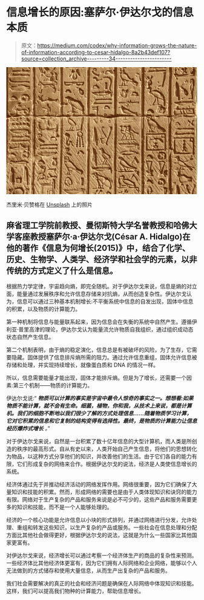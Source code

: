 # 信息增长的原因:塞萨尔·伊达尔戈的信息本质

> 原文：<https://medium.com/codex/why-information-grows-the-nature-of-information-according-to-cesar-hidalgo-8a2b43def107?source=collection_archive---------34----------------------->

![](img/51c06d3c40f83a733bf320bf5b93a340.png)

杰里米·贝赞格在 [Unsplash](https://unsplash.com/?utm_source=unsplash&utm_medium=referral&utm_content=creditCopyText) 上的照片

## 麻省理工学院前教授、曼彻斯特大学名誉教授和哈佛大学客座教授塞萨尔·a·伊达尔戈(César A. Hidalgo)在他的著作《信息为何增长(2015)》中，结合了化学、历史、生物学、人类学、经济学和社会学的元素，以非传统的方式定义了什么是信息。

根据热力学定律，宇宙趋向熵，即完全随机。对于伊达尔戈来说，信息是熵的对立面，能量通过发展秩序和允许信息存储来对抗熵，从而创造复杂性。伊达尔戈认为，信息可以通过三种基本机制增长:不平衡系统中信息的自发出现，固体中信息的积累，以及物质的计算能力。

第一种机制将信息与能量联系起来，因为信息会在失衡的系统中自然产生。遵循伊利亚·普里高津的理论，伊达尔戈认为能量流允许物质自我组织，通过组织成动态状态自然产生信息。

第二个机制表明，由于熵的稳定演化，信息总是有被破坏的风险，为了生存，它需要隐藏。固体提供了信息排斥熵所需的阻力。通过允许信息重组，固体允许信息被存储和处理，并实现持续增长，就像蛋白质和 DNA 的情况一样。

所以，信息需要能量才能出现，固体才能排斥熵。但是为了增长，还需要一个因素:第三个机制——物质的计算能力。

伊达尔戈说:“ ***物质可以计算的事实是宇宙中最令人惊奇的事实之一。想想看:如果物质不能计算，就不会有生命。细菌，植物，你和我，从技术上来说，都是计算机。我们的细胞不断地以我们很少了解的方式处理信息……随着物质学习计算，它对它积累的信息和它复制的结构变得有选择性。最终，是物质的计算能力让信息经历爆炸式增长*** *。*”

对于伊达尔戈来说，自然是一台积累了数十亿年信息的大型计算机，而人类是所创造的秩序的最高形式。自从有史以来，人类开始自己产生信息，将他们的思想转化为物品，以这种方式分享他们的知识，并改善他们的生活。由于它们各自的能力有限，它们形成复杂的网络来合作。根据伊达尔戈的说法，经济是人类使信息增长的系统。

经济体通过先于并推动经济活动的网络发挥作用。网络很重要，因为它们确保了大量知识和技能的积累。然而，形成网络的需要也是由于人类体现知识和诀窍的能力有限。网络对于生产复杂的产品和服务来说是必不可少的，这些产品和服务需要更多的知识和技能，而不是一个人能够处理的。

经济的一个核心功能是允许信息以小块的形式排列，并通过网络进行分发，允许处理、重组和转发这些知识，以生产复杂的产品或服务。一些社会在信息处理和分配方面比其他社会做得更好，根据伊达尔戈的说法，这就是为什么一些国家比其他国家更富有。

对伊达尔戈来说，经济增长可以通过考察一个经济体生产的商品的复杂性来预测。一些经济体比其他经济体更富有，因为它们拥有人际网络和企业网络，能够以个人无法做到的方式储存和使用大量信息，从而生产出复杂的产品和服务。

我们社会需要解决的真正的社会和经济问题是确保在人际网络中体现知识和技能。这样，我们可以提高我们物种的计算能力，帮助信息增长。